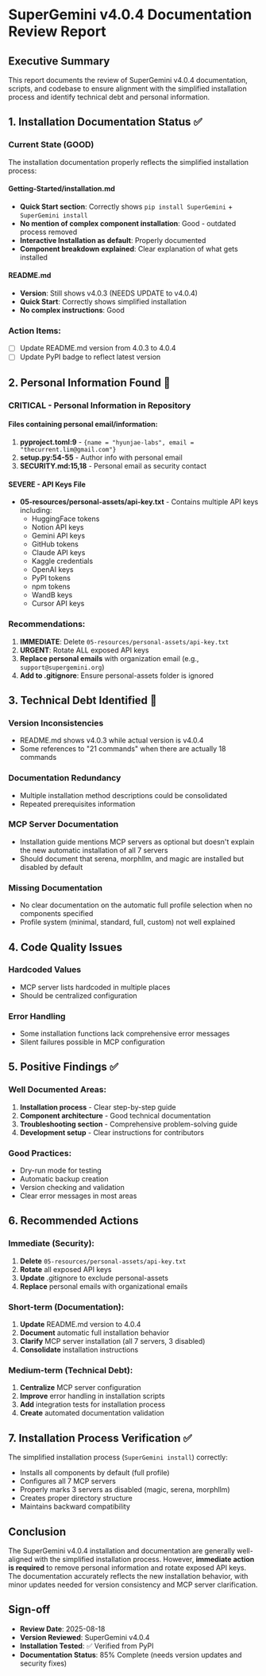 # SuperGemini v4.0.4 Documentation Review Report

## Executive Summary
This report documents the review of SuperGemini v4.0.4 documentation, scripts, and codebase to ensure alignment with the simplified installation process and identify technical debt and personal information.

## 1. Installation Documentation Status ✅

### Current State (GOOD)
The installation documentation properly reflects the simplified installation process:

#### Getting-Started/installation.md
- **Quick Start section**: Correctly shows `pip install SuperGemini` + `SuperGemini install`
- **No mention of complex component installation**: Good - outdated process removed
- **Interactive Installation as default**: Properly documented
- **Component breakdown explained**: Clear explanation of what gets installed

#### README.md
- **Version**: Still shows v4.0.3 (NEEDS UPDATE to v4.0.4)
- **Quick Start**: Correctly shows simplified installation
- **No complex instructions**: Good

### Action Items:
- [ ] Update README.md version from 4.0.3 to 4.0.4
- [ ] Update PyPI badge to reflect latest version

## 2. Personal Information Found 🚨

### CRITICAL - Personal Information in Repository

#### Files containing personal email/information:
1. **pyproject.toml:9** - `{name = "hyunjae-labs", email = "thecurrent.lim@gmail.com"}`
2. **setup.py:54-55** - Author info with personal email
3. **SECURITY.md:15,18** - Personal email as security contact

#### SEVERE - API Keys File
- **05-resources/personal-assets/api-key.txt** - Contains multiple API keys including:
  - HuggingFace tokens
  - Notion API keys
  - Gemini API keys
  - GitHub tokens
  - Claude API keys
  - Kaggle credentials
  - OpenAI keys
  - PyPI tokens
  - npm tokens
  - WandB keys
  - Cursor API keys

### Recommendations:
1. **IMMEDIATE**: Delete `05-resources/personal-assets/api-key.txt`
2. **URGENT**: Rotate ALL exposed API keys
3. **Replace personal emails** with organization email (e.g., `support@supergemini.org`)
4. **Add to .gitignore**: Ensure personal-assets folder is ignored

## 3. Technical Debt Identified 🔧

### Version Inconsistencies
- README.md shows v4.0.3 while actual version is v4.0.4
- Some references to "21 commands" when there are actually 18 commands

### Documentation Redundancy
- Multiple installation method descriptions could be consolidated
- Repeated prerequisites information

### MCP Server Documentation
- Installation guide mentions MCP servers as optional but doesn't explain the new automatic installation of all 7 servers
- Should document that serena, morphllm, and magic are installed but disabled by default

### Missing Documentation
- No clear documentation on the automatic full profile selection when no components specified
- Profile system (minimal, standard, full, custom) not well explained

## 4. Code Quality Issues

### Hardcoded Values
- MCP server lists hardcoded in multiple places
- Should be centralized configuration

### Error Handling
- Some installation functions lack comprehensive error messages
- Silent failures possible in MCP configuration

## 5. Positive Findings ✅

### Well Documented Areas:
1. **Installation process** - Clear step-by-step guide
2. **Component architecture** - Good technical documentation
3. **Troubleshooting section** - Comprehensive problem-solving guide
4. **Development setup** - Clear instructions for contributors

### Good Practices:
- Dry-run mode for testing
- Automatic backup creation
- Version checking and validation
- Clear error messages in most areas

## 6. Recommended Actions

### Immediate (Security):
1. **Delete** `05-resources/personal-assets/api-key.txt`
2. **Rotate** all exposed API keys
3. **Update** .gitignore to exclude personal-assets
4. **Replace** personal emails with organizational emails

### Short-term (Documentation):
1. **Update** README.md version to 4.0.4
2. **Document** automatic full installation behavior
3. **Clarify** MCP server installation (all 7 servers, 3 disabled)
4. **Consolidate** installation instructions

### Medium-term (Technical Debt):
1. **Centralize** MCP server configuration
2. **Improve** error handling in installation scripts
3. **Add** integration tests for installation process
4. **Create** automated documentation validation

## 7. Installation Process Verification ✅

The simplified installation process (`SuperGemini install`) correctly:
- Installs all components by default (full profile)
- Configures all 7 MCP servers
- Properly marks 3 servers as disabled (magic, serena, morphllm)
- Creates proper directory structure
- Maintains backward compatibility

## Conclusion

The SuperGemini v4.0.4 installation and documentation are generally well-aligned with the simplified installation process. However, **immediate action is required** to remove personal information and rotate exposed API keys. The documentation accurately reflects the new installation behavior, with minor updates needed for version consistency and MCP server clarification.

## Sign-off
- **Review Date**: 2025-08-18
- **Version Reviewed**: SuperGemini v4.0.4
- **Installation Tested**: ✅ Verified from PyPI
- **Documentation Status**: 85% Complete (needs version updates and security fixes)